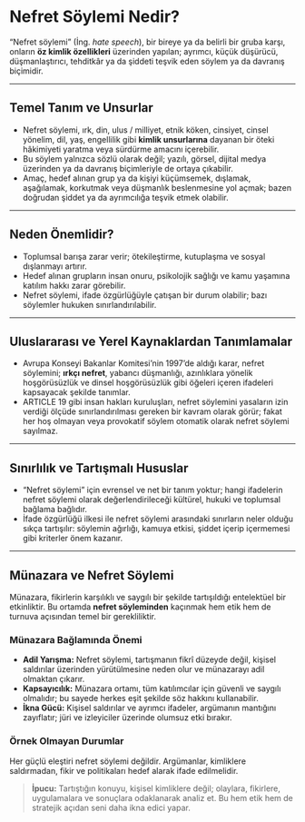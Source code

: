 # Nefret Söylemi Nedir?

“Nefret söylemi” (İng. *hate speech*), bir bireye ya da belirli bir gruba karşı, onların **öz kimlik özellikleri** üzerinden yapılan; ayrımcı, küçük düşürücü, düşmanlaştırıcı, tehditkâr ya da şiddeti teşvik eden söylem ya da davranış biçimidir. 

---

## Temel Tanım ve Unsurlar

- Nefret söylemi, ırk, din, ulus / milliyet, etnik köken, cinsiyet, cinsel yönelim, dil, yaş, engellilik gibi **kimlik unsurlarına** dayanan bir öteki hâkimiyeti yaratma veya sürdürme amacını içerebilir.
- Bu söylem yalnızca sözlü olarak değil; yazılı, görsel, dijital medya üzerinden ya da davranış biçimleriyle de ortaya çıkabilir.
- Amaç, hedef alınan grup ya da kişiyi küçümsemek, dışlamak, aşağılamak, korkutmak veya düşmanlık beslenmesine yol açmak; bazen doğrudan şiddet ya da ayrımcılığa teşvik etmek olabilir. 

---

## Neden Önemlidir?

- Toplumsal barışa zarar verir; ötekileştirme, kutuplaşma ve sosyal dışlanmayı artırır. 
- Hedef alınan grupların insan onuru, psikolojik sağlığı ve kamu yaşamına katılım hakkı zarar görebilir. 
- Nefret söylemi, ifade özgürlüğüyle çatışan bir durum olabilir; bazı söylemler hukuken sınırlandırılabilir.

---

## Uluslararası ve Yerel Kaynaklardan Tanımlamalar

- Avrupa Konseyi Bakanlar Komitesi’nin 1997’de aldığı karar, nefret söylemini; **ırkçı nefret**, yabancı düşmanlığı, azınlıklara yönelik hoşgörüsüzlük ve dinsel hoşgörüsüzlük gibi öğeleri içeren ifadeleri kapsayacak şekilde tanımlar.
- ARTICLE 19 gibi insan hakları kuruluşları, nefret söylemini yasaların izin verdiği ölçüde sınırlandırılması gereken bir kavram olarak görür; fakat her hoş olmayan veya provokatif söylem otomatik olarak nefret söylemi sayılmaz. 

---

## Sınırlılık ve Tartışmalı Hususlar

- “Nefret söylemi” için evrensel ve net bir tanım yoktur; hangi ifadelerin nefret söylemi olarak değerlendirileceği kültürel, hukuki ve toplumsal bağlama bağlıdır.
- İfade özgürlüğü ilkesi ile nefret söylemi arasındaki sınırların neler olduğu sıkça tartışılır: söylemin ağırlığı, kamuya etkisi, şiddet içerip içermemesi gibi kriterler önem kazanır.

---

## Münazara ve Nefret Söylemi

Münazara, fikirlerin karşılıklı ve saygılı bir şekilde tartışıldığı entelektüel bir etkinliktir. Bu ortamda **nefret söyleminden** kaçınmak hem etik hem de turnuva açısından temel bir gerekliliktir.

### Münazara Bağlamında Önemi

- **Adil Yarışma:** Nefret söylemi, tartışmanın fikrî düzeyde değil, kişisel saldırılar üzerinden yürütülmesine neden olur ve münazarayı adil olmaktan çıkarır.
- **Kapsayıcılık:** Münazara ortamı, tüm katılımcılar için güvenli ve saygılı olmalıdır; bu sayede herkes eşit şekilde söz hakkını kullanabilir.
- **İkna Gücü:** Kişisel saldırılar ve ayrımcı ifadeler, argümanın mantığını zayıflatır; jüri ve izleyiciler üzerinde olumsuz etki bırakır.

### Örnek Olmayan Durumlar
Her güçlü eleştiri nefret söylemi değildir. Argümanlar, kimliklere saldırmadan, fikir ve politikaları hedef alarak ifade edilmelidir.

> **İpucu:** Tartıştığın konuyu, kişisel kimliklere değil; olaylara, fikirlere, uygulamalara ve sonuçlara odaklanarak analiz et. Bu hem etik hem de stratejik açıdan seni daha ikna edici yapar.

